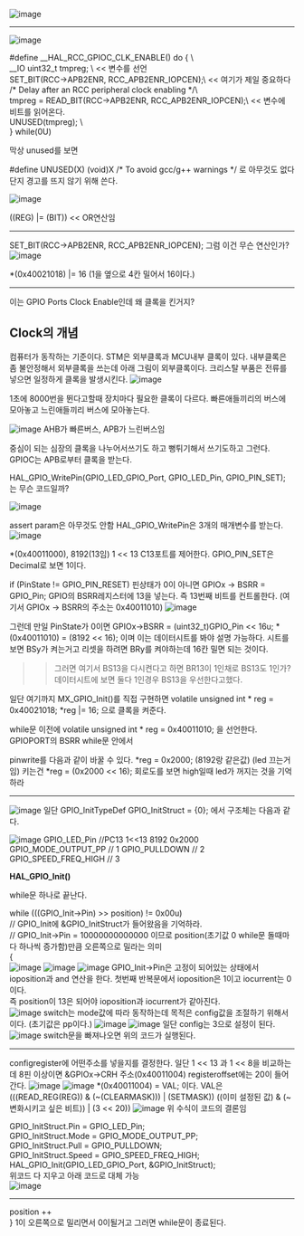 ![image](https://github.com/user-attachments/assets/efb72114-9398-4c42-9f43-8dde859e171b)

---

![image](https://github.com/user-attachments/assets/ab36816d-ed14-4d83-aabd-3a657684c78d)
 
#define __HAL_RCC_GPIOC_CLK_ENABLE()   do { \  
                                        __IO uint32_t tmpreg; \ << 변수를 선언  
                                        SET_BIT(RCC->APB2ENR, RCC_APB2ENR_IOPCEN);\  << 여기가 제일 중요하다  
                                        /* Delay after an RCC peripheral clock enabling */\  
                                        tmpreg = READ_BIT(RCC->APB2ENR, RCC_APB2ENR_IOPCEN);\ << 변수에 비트를 읽어온다.  
                                        UNUSED(tmpreg); \  
                                      } while(0U)  

                                      
막상 unused를 보면 

#define UNUSED(X) (void)X      /* To avoid gcc/g++ warnings */ 로 아무것도 없다  
단지 경고를 뜨지 않기 위해 쓴다.  

![image](https://github.com/user-attachments/assets/fe99a16b-73c1-49ad-badc-420bdcafabcb)

((REG) |= (BIT)) << OR연산임  

---

SET_BIT(RCC->APB2ENR, RCC_APB2ENR_IOPCEN); 그럼 이건 무슨 연산인가?  
![image](https://github.com/user-attachments/assets/d4fc900a-61b6-47f3-adab-646aeaf9a1b2)

*(0x40021018) |= 16 (1을 옆으로 4칸 밀어서 16이다.)

---

이는 GPIO Ports Clock Enable인데 왜 클록을 킨거지?

## **Clock의 개념**
컴퓨터가 동작하는 기준이다. STM은 외부클록과 MCU내부 클록이 있다. 내부클록은 좀 불안정해서 외부클록을 쓰는데 아래 그림이 외부클록이다. 
크리스탈 부품은 전류를 넣으면 일정하게 클록을 발생시킨다. 
![image](https://github.com/user-attachments/assets/26b7728a-7ed1-453f-a170-5c7a6e51f0c8)


1초에 8000번을 뛴다고할때 장치마다 필요한 클록이 다르다. 빠른애들끼리의 버스에 모아놓고 느린애들끼리 버스에 모아놓는다.

![image](https://github.com/user-attachments/assets/d23b0071-b8d8-40d8-b637-6de42959db1f)
AHB가 빠른버스, APB가 느린버스임

중심이 되는 심장의 클록을 나누어서쓰기도 하고 뻥튀기해서 쓰기도하고 그런다.
GPIOC는 APB로부터 클록을 받는다.

HAL_GPIO_WritePin(GPIO_LED_GPIO_Port, GPIO_LED_Pin, GPIO_PIN_SET); 는 무슨 코드일까?

![image](https://github.com/user-attachments/assets/384c0b15-749b-4d53-973f-46da60cd8b54)

assert param은 아무것도 안함
HAL_GPIO_WritePin은 3개의 매개변수를 받는다.
![image](https://github.com/user-attachments/assets/5d4f91f8-4f18-4c73-95c7-51256effd955)

*(0x40011000), 8192(13임)
1 << 13 C13포트를 제어한다.
GPIO_PIN_SET은 Decimal로 보면 1이다.

if (PinState != GPIO_PIN_RESET) 핀상태가 0이 아니면
GPIOx -> BSRR = GPIO_Pin; GPIO의 BSRR레지스터에 13을 넣는다. 즉 13번째 비트를 컨트롤한다.
(여기서 GPIOx -> BSRR의 주소는 0x40011010)
![image](https://github.com/user-attachments/assets/58c519be-338d-4655-b12e-82603bee075c)

그런데 만일 PinState가 0이면
GPIOx->BSRR = (uint32_t)GPIO_Pin << 16u;
*(0x40011010) =  (8192 << 16); 이며 이는 데이터시트를 봐야 설명 가능하다.
시트를 보면 BSy가 켜는거고 리셋을 하려면 BRy를 켜야하는데 16칸 밀면 되는 것이다.

>> 그러면 여기서 BS13을 다시켠다고 하면 BR13이 1인채로 BS13도 1인가? 데이터시트에 보면 둘다 1인경우 BS13을 우선한다고했다.

일단 여기까지 MX_GPIO_Init()를 직접 구현하면
volatile unsigned int * reg = 0x40021018;
*reg |= 16; 으로 클록을 켜준다.

while문 이전에 
volatile unsigned int * reg = 0x40011010; 을 선언한다. GPIOPORT의 BSRR
while문 안에서

pinwrite를 다음과 같이 바꿀 수 있다.
*reg = 0x2000; (8192랑 같은값) (led 끄는거임)
키는건 *reg = (0x2000 << 16); 회로도를 보면 high일때 led가 꺼지는 것을 기억하라

---
![image](https://github.com/user-attachments/assets/5876273f-c999-47de-ab07-7833b19bdb9c)
일단 GPIO_InitTypeDef GPIO_InitStruct = {0}; 에서 구조체는 다음과 같다.

![image](https://github.com/user-attachments/assets/8e536e25-53d3-45b3-a94b-a36bb0446828)
GPIO_LED_Pin //PC13 1<<13 8192 0x2000
GPIO_MODE_OUTPUT_PP // 1
GPIO_PULLDOWN // 2
GPIO_SPEED_FREQ_HIGH // 3

**HAL_GPIO_Init()**

while문 하나로 끝난다.

while (((GPIO_Init->Pin) >> position) != 0x00u)  
// GPIO_Init에 &GPIO_InitStruct가 들어왔음을 기억하라.  
// GPIO_Init->Pin = 10000000000000 이므로 position(초기값 0 while문 돌때마다 하나씩 증가함)만큼 오른쪽으로 밀라는 의미  
{  
  ![image](https://github.com/user-attachments/assets/6d270e1f-5b0e-4afc-ac24-c73e46c31140)
  ![image](https://github.com/user-attachments/assets/8e76c37e-59d1-478a-87b5-6b7a6e0d58d2)
  ![image](https://github.com/user-attachments/assets/2ed97218-e99e-439c-8ebf-b25c0044887c)
  GPIO_Init->Pin은 고정이 되어있는 상태에서 ioposition과 and 연산을 한다. 첫번째 반복문에서 ioposition은 1이고 iocurrent는 0이다.  
  즉 position이 13은 되어야 ioposition과 iocurrent가 같아진다.  
  ![image](https://github.com/user-attachments/assets/1a2e8ede-c35c-49e0-83b0-c5e121e2ab84)
  switch는 mode값에 따라 동작하는데 목적은 config값을 조절하기 위해서이다. (초기값은 pp이다.)
  ![image](https://github.com/user-attachments/assets/1cef979e-341d-4217-a99e-5a0ea1166ef8)
  ![image](https://github.com/user-attachments/assets/8b2b6acc-c746-4324-99ff-ff8400668a2e)
  일단 config는 3으로 설정이 된다.  
  ![image](https://github.com/user-attachments/assets/7209880c-0fff-4795-add3-792919fdd32f)
  switch문을 빠져나오면 위의 코드가 실행된다.  
  
  ---
  
  configregister에 어떤주소를 넣을지를 결정한다. 일단 1 << 13 과 1 << 8을 비교하는데 8핀 이상이면 &GPIOx->CRH 주소(0x40011004)
  registeroffset에는 20이 들어간다.
  ![image](https://github.com/user-attachments/assets/cd4ae6b0-2b6d-4c4a-bcd6-64255c6ae17e)
  ![image](https://github.com/user-attachments/assets/df4f54e6-d7d9-48ef-aa59-77814c7b5822)
  *(0x40011004) = VAL; 이다. VAL은 (((READ_REG(REG)) & (~(CLEARMASK))) | (SETMASK))
  ((이미 설정된 값) & (~변화시키고 싶은 비트)) | (3 << 20))
  ![image](https://github.com/user-attachments/assets/9395fa46-f977-40e3-9d72-73fee7c111b8)
  위 수식이 코드의 결론임

  GPIO_InitStruct.Pin = GPIO_LED_Pin;  
  GPIO_InitStruct.Mode = GPIO_MODE_OUTPUT_PP;  
  GPIO_InitStruct.Pull = GPIO_PULLDOWN;  
  GPIO_InitStruct.Speed = GPIO_SPEED_FREQ_HIGH;  
  HAL_GPIO_Init(GPIO_LED_GPIO_Port, &GPIO_InitStruct);  
  위코드 다 지우고 아래 코드로 대체 가능  
  ![image](https://github.com/user-attachments/assets/7c1e97f7-8f3a-41d3-b880-15d222211adc)
  
  ---
  
  position ++  
}
1이 오른쪽으로 밀리면서 0이될거고 그러면 while문이 종료된다. 
